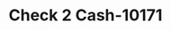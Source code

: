 ---
f_zip-code: 38632
f_state-code: MS
title: Check 2 Cash-10171
f_phone: 662-429-8164
f_city-only: Hernando
f_address: 58 West Commerce Street Hernando
f_location-unique-id: '10171'
slug: check-2-cash-10171
updated-on: '2024-05-30T13:46:58.046Z'
created-on: '2024-05-30T13:36:59.803Z'
published-on: '2024-05-30T13:54:32.469Z'
f_city-state: cms/city/hernando-ms.md
f_company: cms/company/check-2-cash.md
f_state: cms/state/mississippi.md
layout: '[payday-loan].html'
tags: payday-loan
---